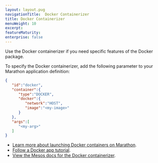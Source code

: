 ```yaml
---
layout: layout.pug
navigationTitle:  Docker Containerizer
title: Docker Containerizer
menuWeight: 10
excerpt:
featureMaturity:
enterprise: false
---
```


<!-- This source repo for this topic is https://github.com/dcos/dcos-docs -->


Use the Docker containerizer if you need specific features of the Docker package.

To specify the Docker containerizer, add the following parameter to your Marathon application definition:

```json
{  
   "id":"docker",
   "container":{  
      "type":"DOCKER",
      "docker":{  
         "network":"HOST",
         "image":"<my-image>"
      }
   },
   "args":[  
      "<my-arg>"
   ]
}
```
- [Learn more about launching Docker containers on Marathon](http://mesosphere.github.io/marathon/docs/native-docker.html).
- [Follow a Docker app tutorial](/1.8/usage/managing-services/creating-services/deploy-docker-app/).
- [View the Mesos docs for the Docker containerizer](http://mesos.apache.org/documentation/latest/docker-containerizer/).
